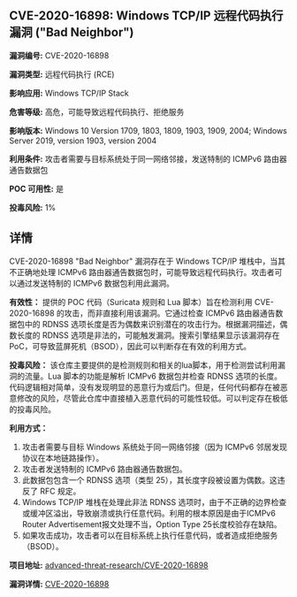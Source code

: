 ## CVE-2020-16898: Windows TCP/IP 远程代码执行漏洞 ("Bad Neighbor")

**漏洞编号:** CVE-2020-16898

**漏洞类型:** 远程代码执行 (RCE)

**影响应用:** Windows TCP/IP Stack

**危害等级:** 高危，可能导致远程代码执行、拒绝服务

**影响版本:** Windows 10 Version 1709, 1803, 1809, 1903, 1909, 2004; Windows Server 2019, version 1903, version 2004

**利用条件:** 攻击者需要与目标系统处于同一网络邻接，发送特制的 ICMPv6 路由器通告数据包

**POC 可用性:** 是

**投毒风险:** 1%

## 详情

CVE-2020-16898 "Bad Neighbor" 漏洞存在于 Windows TCP/IP 堆栈中，当其不正确地处理 ICMPv6 路由器通告数据包时，可能导致远程代码执行。攻击者可以通过发送特制的 ICMPv6 数据包利用此漏洞。

**有效性：**
提供的 POC 代码（Suricata 规则和 Lua 脚本）旨在检测利用 CVE-2020-16898 的攻击，而非直接利用该漏洞。它通过检查 ICMPv6 路由器通告数据包中的 RDNSS 选项长度是否为偶数来识别潜在的攻击行为。根据漏洞描述，偶数长度的 RDNSS 选项是非法的，可能触发漏洞。搜索引擎结果显示该漏洞存在PoC，可导致蓝屏死机（BSOD），因此可以判断存在有效的利用方式。

**投毒风险：**
该仓库主要提供的是检测规则和相关的lua脚本，用于检测尝试利用漏洞的流量。Lua 脚本的功能是解析 ICMPv6 数据包并检查 RDNSS 选项的长度。代码逻辑相对简单，没有发现明显的恶意行为或后门。但是，任何代码都存在被恶意修改的风险，尽管此仓库中直接植入恶意代码的可能性较低。可以判定存在极低的投毒风险。

**利用方式：**
1.  攻击者需要与目标 Windows 系统处于同一网络邻接（因为 ICMPv6 邻居发现协议在本地链路操作）。
2.  攻击者发送特制的 ICMPv6 路由器通告数据包。
3.  此数据包包含一个 RDNSS 选项（类型 25），其长度字段被设置为偶数。这违反了 RFC 规定。
4.  Windows TCP/IP 堆栈在处理此非法 RDNSS 选项时，由于不正确的边界检查或缓冲区溢出，导致崩溃或执行任意代码。利用的根本原因是由于ICMPv6 Router Advertisement报文处理不当，Option Type 25长度校验存在缺陷。
5.  如果攻击成功，攻击者可以在目标系统上执行任意代码，或者造成拒绝服务（BSOD）。

**项目地址:** [advanced-threat-research/CVE-2020-16898](https://github.com/advanced-threat-research/CVE-2020-16898)

**漏洞详情:** [CVE-2020-16898](https://nvd.nist.gov/vuln/detail/CVE-2020-16898)